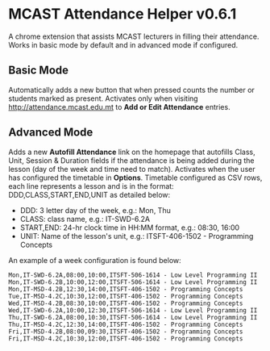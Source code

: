 # MCAST Attendance Helper v0.6.1

A chrome extension that assists MCAST lecturers in filling their attendance. Works in basic mode by default and in advanced mode if configured.

## Basic Mode
Automatically adds a new button that when pressed counts the number or students marked as present.
Activates only when visiting http://attendance.mcast.edu.mt to **Add or Edit Attendance** entries. 

## Advanced Mode
Adds a new **Autofill Attendance** link on the homepage that autofills Class, Unit, Session & Duration fields if the attendance is being added during the lesson (day of the week and time need to match). Activates when the user has configured the timetable in **Options**. Timetable configured as CSV rows, each line represents a lesson and is in the format: DDD,CLASS,START,END,UNIT as detailed below:

* DDD: 3 letter day of the week, e.g.: Mon, Thu
* CLASS: class name, e.g.: IT-SWD-6.2A
* START,END: 24-hr clock time in HH:MM format, e.g.: 08:30, 16:00
* UNIT: Name of the lesson's unit, e.g.: ITSFT-406-1502 - Programming Concepts

An example of a week configuration is found below:
```csv
Mon,IT-SWD-6.2A,08:00,10:00,ITSFT-506-1614 - Low Level Programming II
Mon,IT-SWD-6.2B,10:00,12:00,ITSFT-506-1614 - Low Level Programming II
Mon,IT-MSD-4.2B,12:30,14:00,ITSFT-406-1502 - Programming Concepts
Tue,IT-MSD-4.2C,10:30,12:00,ITSFT-406-1502 - Programming Concepts
Wed,IT-MSD-4.2B,08:30,10:00,ITSFT-406-1502 - Programming Concepts
Wed,IT-SWD-6.2A,10:00,12:30,ITSFT-506-1614 - Low Level Programming II
Thu,IT-SWD-6.2A,08:00,10:30,ITSFT-506-1614 - Low Level Programming II
Thu,IT-MSD-4.2C,12:30,14:00,ITSFT-406-1502 - Programming Concepts
Fri,IT-MSD-4.2B,08:00,09:30,ITSFT-406-1502 - Programming Concepts
Fri,IT-MSD-4.2C,10:30,12:00,ITSFT-406-1502 - Programming Concepts
```
